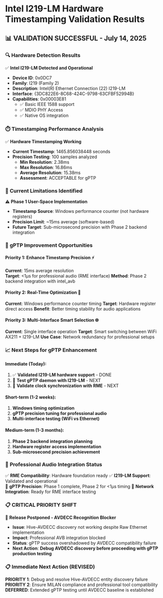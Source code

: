 # Intel I219-LM Hardware Timestamping Validation Results
## 📊 **VALIDATION SUCCESSFUL** - July 14, 2025

### 🔍 **Hardware Detection Results**
✅ **Intel I219-LM Detected and Operational**
- **Device ID**: 0x0DC7
- **Family**: I219 (Family 2)
- **Description**: Intel(R) Ethernet Connection (22) I219-LM
- **Interface**: {3DC822E6-8C68-424C-9798-63CFBF52994B}
- **Capabilities**: 0x00003E81
  - ✅ Basic IEEE 1588 support
  - ✅ MDIO PHY Access  
  - ✅ Native OS integration

### ⏱️ **Timestamping Performance Analysis**
✅ **Hardware Timestamping Working**
- **Current Timestamp**: 1465.856038448 seconds
- **Precision Testing**: 100 samples analyzed
  - **Min Resolution**: 2.38ms
  - **Max Resolution**: 16.86ms  
  - **Average Resolution**: 15.38ms
  - **Assessment**: ACCEPTABLE for gPTP

### 🚨 **Current Limitations Identified**
⚠️ **Phase 1 User-Space Implementation**
- **Timestamp Source**: Windows performance counter (not hardware registers)
- **Precision Limit**: ~15ms average (software-based)
- **Future Target**: Sub-microsecond precision with Phase 2 backend integration

### 🎯 **gPTP Improvement Opportunities**

#### **Priority 1: Enhance Timestamp Precision** ⚡
**Current**: 15ms average resolution  
**Target**: <1µs for professional audio (RME interface)
**Method**: Phase 2 backend integration with intel_avb

#### **Priority 2: Real-Time Optimization** 🔧
**Current**: Windows performance counter timing
**Target**: Hardware register direct access
**Benefit**: Better timing stability for audio applications

#### **Priority 3: Multi-Interface Smart Selection** 🌐
**Current**: Single interface operation
**Target**: Smart switching between WiFi AX211 + I219-LM
**Use Case**: Network redundancy for professional setups

### 📈 **Next Steps for gPTP Enhancement**

#### **Immediate (Today)**:
1. ✅ **Validated I219-LM hardware support** - DONE
2. 🔄 **Test gPTP daemon with I219-LM** - NEXT
3. 🔄 **Validate clock synchronization with RME** - NEXT

#### **Short-term (1-2 weeks)**:
1. **Windows timing optimization**
2. **gPTP precision tuning for professional audio**
3. **Multi-interface testing (WiFi vs Ethernet)**

#### **Medium-term (1-3 months)**:
1. **Phase 2 backend integration planning**
2. **Hardware register access implementation**
3. **Sub-microsecond precision achievement**

### 🎵 **Professional Audio Integration Status**
✅ **RME Compatibility**: Hardware foundation ready
✅ **I219-LM Support**: Validated and operational  
🔄 **gPTP Precision**: Phase 1 complete, Phase 2 for <1µs timing
🔄 **Network Integration**: Ready for RME interface testing

### 📋 **CRITICAL PRIORITY SHIFT**
🚨 **Release Postponed - AVDECC Recognition Blocker**
- **Issue**: Hive-AVDECC discovery not working despite Raw Ethernet implementation
- **Impact**: Professional AVB integration blocked
- **Status**: gPTP success overshadowed by AVDECC compatibility failure
- **Next Action**: **Debug AVDECC discovery before proceeding with gPTP production testing**

### 📋 **Immediate Next Action (REVISED)**
**PRIORITY 1**: Debug and resolve Hive-AVDECC entity discovery failure  
**PRIORITY 2**: Ensure MILAN compliance and professional tool compatibility  
**DEFERRED**: Extended gPTP testing until AVDECC baseline is established
